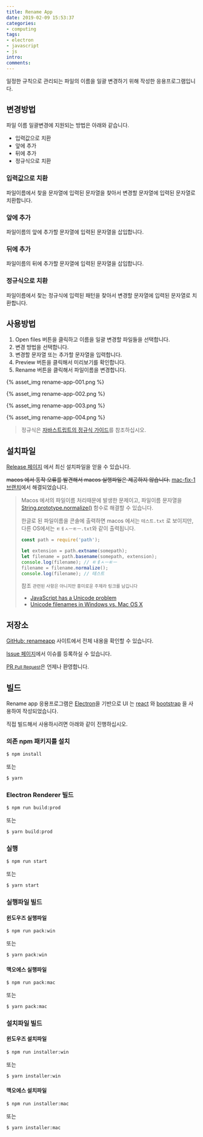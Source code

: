 ```yaml
---
title: Rename App
date: 2019-02-09 15:53:37
categories:
- computing
tags:
- electron
- javascript
- js
intro:
comments:
---
```


일정한 규칙으로 관리되는 파일의 이름을 일괄 변경하기 위해 작성한 응용프로그램입니다.

## 변경방법

파일 이름 일괄변경에 지원되는 방법은 아래와 같습니다.

-   입력값으로 치환
-   앞에 추가
-   뒤에 추가
-   정규식으로 치환

### 입력값으로 치환

파일이름에서 찾을 문자열에 입력된 문자열을 찾아서 변경할 문자열에 입력된 문자열로 치환합니다.

### 앞에 추가

파일이름의 앞에 추가할 문자열에 입력된 문자열을 삽입합니다.

### 뒤에 추가

파일이름의 뒤에 추가할 문자열에 입력된 문자열을 삽입합니다.

### 정규식으로 치환

파일이름에서 찾는 정규식에 입력된 패턴을 찾아서 변경할 문자열에 입력된 문자열로 치환합니다.

## 사용방법

1.  Open files 버튼을 클릭하고 이름을 일괄 변경할 파일들을 선택합니다.
2.  변경 방법을 선택합니다.
3.  변경할 문자열 또는 추가할 문자열을 입력합니다.
4.  Preview 버튼을 클릭해서 미리보기를 확인합니다.
5.  Rename 버튼을 클릭해서 파일이름을 변경합니다.

{% asset_img rename-app-001.png %}

{% asset_img rename-app-002.png %}

{% asset_img rename-app-003.png %}

{% asset_img rename-app-004.png %}

> 정규식은 [자바스트립트의 정규식 가이드](https://developer.mozilla.org/ko/docs/Web/JavaScript/Guide/%EC%A0%95%EA%B7%9C%EC%8B%9D)를 참조하십시오.

## 설치파일

[Release 페이지](https://github.com/bbonkr/renameapp/releases/latest) 에서 최신 설치파일을 얻을 수 있습니다.

~~macos 에서 동작 오류를 발견해서 macos 실행파일은 제공하지 않습니다.~~ [mac-fix-1 브랜치](https://github.com/bbonkr/renameapp/tree/macos-fix-1)에서 해결되었습니다.

> Macos 에서의 파일이름 처리때문에 발생한 문제이고, 파일이름 문자열을 [String.prototype.normalize()](https://developer.mozilla.org/en-US/docs/Web/JavaScript/Reference/Global_Objects/String/normalize) 함수로 해결할 수 있습니다.
>
> 한글로 된 파일이름을 콘솔에 출력하면 macos 에서는 `테스트.txt` 로 보이지만, 다른 OS에서는 `ㅌㅔㅅㅡㅌㅡ.txt`와 같이 출력됩니다.
>
> ```js
> const path = require('path');
>
> let extension = path.extname(somepath);
> let filename = path.basename(somepath, extension);
> console.log(filename); // ㅌㅔㅅㅡㅌㅡ
> filename = filename.normalize();
> console.log(filename); // 테스트
> ```
>
> 참조 <small>관련된 사항은 아니지만 흥미로운 주제라 링크를 남깁니다</small>
>
> -   [JavaScript has a Unicode problem](https://mathiasbynens.be/notes/javascript-unicode)
> -   [Unicode filenames in Windows vs. Mac OS X](https://superuser.com/questions/999232/unicode-filenames-in-windows-vs-mac-os-x)

## 저장소

[GitHub: renameapp](https://github.com/bbonkr/renameapp) 사이트에서 전체 내용을 확인할 수 있습니다.

[Issue 페이지](https://github.com/bbonkr/renameapp/issues)에서 이슈를 등록하실 수 있습니다.

[PR <small>Pull Request</small>](https://github.com/bbonkr/renameapp/pulls)은 언제나 환영합니다.

## 빌드

Rename app 응용프로그램은 [Electron](https://electronjs.org/)을 기반으로 UI 는 [react](https://reactjs.org/) 와 [bootstrap](https://getbootstrap.com/) 을 사용하여 작성되었습니다.

직접 빌드해서 사용하시려면 아래와 같이 진행하십시오.

### 의존 npm 패키지를 설치

```bash
$ npm install
```

또는

```bash
$ yarn
```

### Electron Renderer 빌드

```bash
$ npm run build:prod
```

또는

```bash
$ yarn build:prod
```

### 실행

```bash
$ npm run start
```

또는

```bash
$ yarn start
```

### 실행파일 빌드

#### 윈도우즈 실행파일

```bash
$ npm run pack:win
```

또는

```bash
$ yarn pack:win
```

#### 맥오에스 실행파일

```bash
$ npm run pack:mac
```

또는

```bash
$ yarn pack:mac
```

### 설치파일 빌드

#### 윈도우즈 설치파일

```bash
$ npm run installer:win
```

또는

```bash
$ yarn installer:win
```

#### 맥오에스 설치파일

```bash
$ npm run installer:mac
```

또는

```bash
$ yarn installer:mac
```
